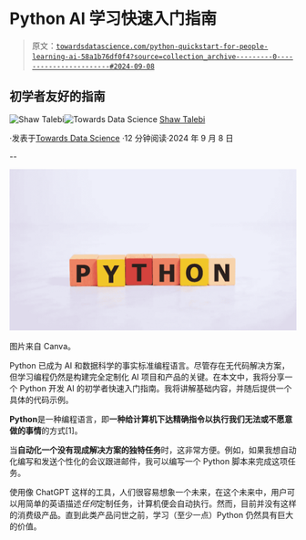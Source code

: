 # Python AI 学习快速入门指南

> 原文：[`towardsdatascience.com/python-quickstart-for-people-learning-ai-58a1b76df0f4?source=collection_archive---------0-----------------------#2024-09-08`](https://towardsdatascience.com/python-quickstart-for-people-learning-ai-58a1b76df0f4?source=collection_archive---------0-----------------------#2024-09-08)

## 初学者友好的指南

[](https://shawhin.medium.com/?source=post_page---byline--58a1b76df0f4--------------------------------)![Shaw Talebi](https://shawhin.medium.com/?source=post_page---byline--58a1b76df0f4--------------------------------)[](https://towardsdatascience.com/?source=post_page---byline--58a1b76df0f4--------------------------------)![Towards Data Science](https://towardsdatascience.com/?source=post_page---byline--58a1b76df0f4--------------------------------) [Shaw Talebi](https://shawhin.medium.com/?source=post_page---byline--58a1b76df0f4--------------------------------)

·发表于[Towards Data Science](https://towardsdatascience.com/?source=post_page---byline--58a1b76df0f4--------------------------------) ·12 分钟阅读·2024 年 9 月 8 日

--

![](img/2bd208bc054b5db50daa302d72c9545f.png)

图片来自 Canva。

Python 已成为 AI 和数据科学的事实标准编程语言。尽管存在无代码解决方案，但学习编程仍然是构建完全定制化 AI 项目和产品的关键。在本文中，我将分享一个 Python 开发 AI 的初学者快速入门指南。我将讲解基础内容，并随后提供一个具体的代码示例。

**Python**是一种编程语言，即**一种给计算机下达精确指令以执行我们无法或不愿意做的事情**的方式[1]。

当**自动化一个没有现成解决方案的独特任务**时，这非常方便。例如，如果我想自动化编写和发送个性化的会议跟进邮件，我可以编写一个 Python 脚本来完成这项任务。

使用像 ChatGPT 这样的工具，人们很容易想象一个未来，在这个未来中，用户可以用简单的英语描述*任何*定制任务，计算机便会自动执行。然而，目前并没有这样的消费级产品。直到此类产品问世之前，学习（至少一点）Python 仍然具有巨大的价值。
